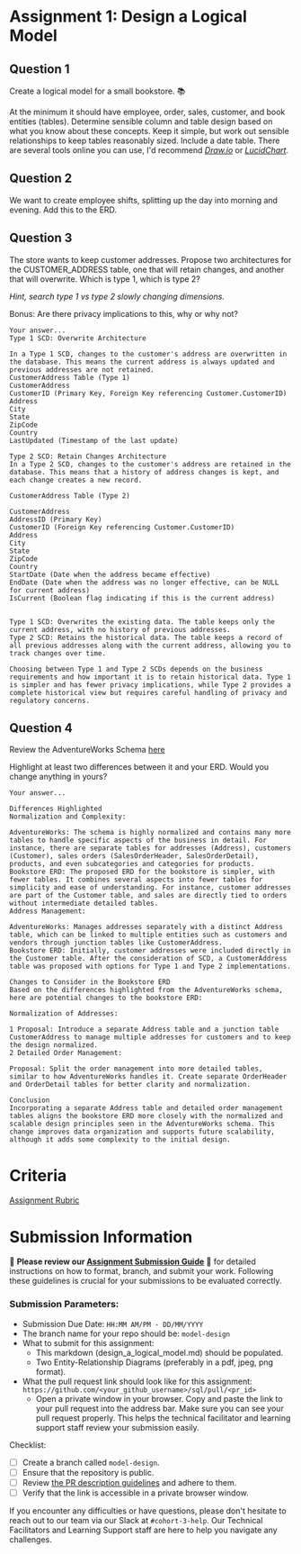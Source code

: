 # Assignment 1: Design a Logical Model

## Question 1
Create a logical model for a small bookstore. 📚

At the minimum it should have employee, order, sales, customer, and book entities (tables). Determine sensible column and table design based on what you know about these concepts. Keep it simple, but work out sensible relationships to keep tables reasonably sized. Include a date table. There are several tools online you can use, I'd recommend [_Draw.io_](https://www.drawio.com/) or [_LucidChart_](https://www.lucidchart.com/pages/).



## Question 2
We want to create employee shifts, splitting up the day into morning and evening. Add this to the ERD.

## Question 3
The store wants to keep customer addresses. Propose two architectures for the CUSTOMER_ADDRESS table, one that will retain changes, and another that will overwrite. Which is type 1, which is type 2?

_Hint, search type 1 vs type 2 slowly changing dimensions._

Bonus: Are there privacy implications to this, why or why not?
```
Your answer...
Type 1 SCD: Overwrite Architecture

In a Type 1 SCD, changes to the customer's address are overwritten in the database. This means the current address is always updated and previous addresses are not retained.
CustomerAddress Table (Type 1)
CustomerAddress
CustomerID (Primary Key, Foreign Key referencing Customer.CustomerID)
Address
City
State
ZipCode
Country
LastUpdated (Timestamp of the last update)

Type 2 SCD: Retain Changes Architecture
In a Type 2 SCD, changes to the customer's address are retained in the database. This means that a history of address changes is kept, and each change creates a new record.

CustomerAddress Table (Type 2)

CustomerAddress
AddressID (Primary Key)
CustomerID (Foreign Key referencing Customer.CustomerID)
Address
City
State
ZipCode
Country
StartDate (Date when the address became effective)
EndDate (Date when the address was no longer effective, can be NULL for current address)
IsCurrent (Boolean flag indicating if this is the current address)


Type 1 SCD: Overwrites the existing data. The table keeps only the current address, with no history of previous addresses.
Type 2 SCD: Retains the historical data. The table keeps a record of all previous addresses along with the current address, allowing you to track changes over time.

Choosing between Type 1 and Type 2 SCDs depends on the business requirements and how important it is to retain historical data. Type 1 is simpler and has fewer privacy implications, while Type 2 provides a complete historical view but requires careful handling of privacy and regulatory concerns.
```

## Question 4
Review the AdventureWorks Schema [here](https://i.stack.imgur.com/LMu4W.gif)

Highlight at least two differences between it and your ERD. Would you change anything in yours?
```
Your answer...

Differences Highlighted
Normalization and Complexity:

AdventureWorks: The schema is highly normalized and contains many more tables to handle specific aspects of the business in detail. For instance, there are separate tables for addresses (Address), customers (Customer), sales orders (SalesOrderHeader, SalesOrderDetail), products, and even subcategories and categories for products.
Bookstore ERD: The proposed ERD for the bookstore is simpler, with fewer tables. It combines several aspects into fewer tables for simplicity and ease of understanding. For instance, customer addresses are part of the Customer table, and sales are directly tied to orders without intermediate detailed tables.
Address Management:

AdventureWorks: Manages addresses separately with a distinct Address table, which can be linked to multiple entities such as customers and vendors through junction tables like CustomerAddress.
Bookstore ERD: Initially, customer addresses were included directly in the Customer table. After the consideration of SCD, a CustomerAddress table was proposed with options for Type 1 and Type 2 implementations.

Changes to Consider in the Bookstore ERD
Based on the differences highlighted from the AdventureWorks schema, here are potential changes to the bookstore ERD:

Normalization of Addresses:

1 Proposal: Introduce a separate Address table and a junction table CustomerAddress to manage multiple addresses for customers and to keep the design normalized.
2 Detailed Order Management:

Proposal: Split the order management into more detailed tables, similar to how AdventureWorks handles it. Create separate OrderHeader and OrderDetail tables for better clarity and normalization.

Conclusion
Incorporating a separate Address table and detailed order management tables aligns the bookstore ERD more closely with the normalized and scalable design principles seen in the AdventureWorks schema. This change improves data organization and supports future scalability, although it adds some complexity to the initial design.

```

# Criteria

[Assignment Rubric](./assignment_rubric.md)

# Submission Information

🚨 **Please review our [Assignment Submission Guide](https://github.com/UofT-DSI/onboarding/blob/main/onboarding_documents/submissions.md)** 🚨 for detailed instructions on how to format, branch, and submit your work. Following these guidelines is crucial for your submissions to be evaluated correctly.

### Submission Parameters:
* Submission Due Date: `HH:MM AM/PM - DD/MM/YYYY`
* The branch name for your repo should be: `model-design`
* What to submit for this assignment:
    * This markdown (design_a_logical_model.md) should be populated.
    * Two Entity-Relationship Diagrams (preferably in a pdf, jpeg, png format).
* What the pull request link should look like for this assignment: `https://github.com/<your_github_username>/sql/pull/<pr_id>`
    * Open a private window in your browser. Copy and paste the link to your pull request into the address bar. Make sure you can see your pull request properly. This helps the technical facilitator and learning support staff review your submission easily.

Checklist:
- [ ] Create a branch called `model-design`.
- [ ] Ensure that the repository is public.
- [ ] Review [the PR description guidelines](https://github.com/UofT-DSI/onboarding/blob/main/onboarding_documents/submissions.md#guidelines-for-pull-request-descriptions) and adhere to them.
- [ ] Verify that the link is accessible in a private browser window.

If you encounter any difficulties or have questions, please don't hesitate to reach out to our team via our Slack at `#cohort-3-help`. Our Technical Facilitators and Learning Support staff are here to help you navigate any challenges.